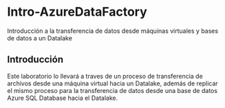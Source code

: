 # Intro-AzureDataFactory
Introducción a la transferencia de datos desde máquinas virtuales y bases de datos a un Datalake

## Introducción
Este laboratorio lo llevará a traves de un proceso de transferencia de archivos desde una máquina virtual hacia un Datalake, además de replicar el mismo proceso para la transferencia de datos desde una base de datos Azure SQL Database hacia el Datalake. 
